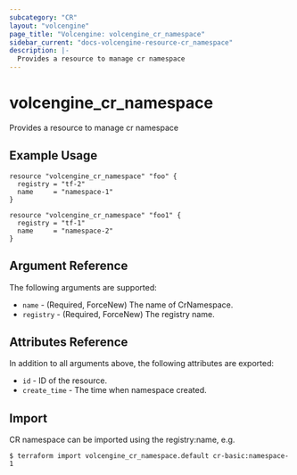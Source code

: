 ```yaml
---
subcategory: "CR"
layout: "volcengine"
page_title: "Volcengine: volcengine_cr_namespace"
sidebar_current: "docs-volcengine-resource-cr_namespace"
description: |-
  Provides a resource to manage cr namespace
---
```

# volcengine_cr_namespace
Provides a resource to manage cr namespace
## Example Usage
```hcl
resource "volcengine_cr_namespace" "foo" {
  registry = "tf-2"
  name     = "namespace-1"
}

resource "volcengine_cr_namespace" "foo1" {
  registry = "tf-1"
  name     = "namespace-2"
}
```
## Argument Reference
The following arguments are supported:
* `name` - (Required, ForceNew) The name of CrNamespace.
* `registry` - (Required, ForceNew) The registry name.

## Attributes Reference
In addition to all arguments above, the following attributes are exported:
* `id` - ID of the resource.
* `create_time` - The time when namespace created.


## Import
CR namespace can be imported using the registry:name, e.g.
```
$ terraform import volcengine_cr_namespace.default cr-basic:namespace-1
```


